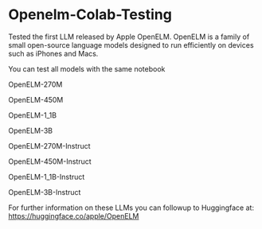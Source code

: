 # Openelm-Colab-Testing
Tested the first LLM released by Apple OpenELM. OpenELM is a family of small open-source language models designed to run efficiently on devices such as iPhones and Macs.

You can test all models with the same notebook

OpenELM-270M

OpenELM-450M

OpenELM-1_1B

OpenELM-3B

OpenELM-270M-Instruct

OpenELM-450M-Instruct

OpenELM-1_1B-Instruct

OpenELM-3B-Instruct

For further information on these LLMs you can followup to Huggingface at:
https://huggingface.co/apple/OpenELM
